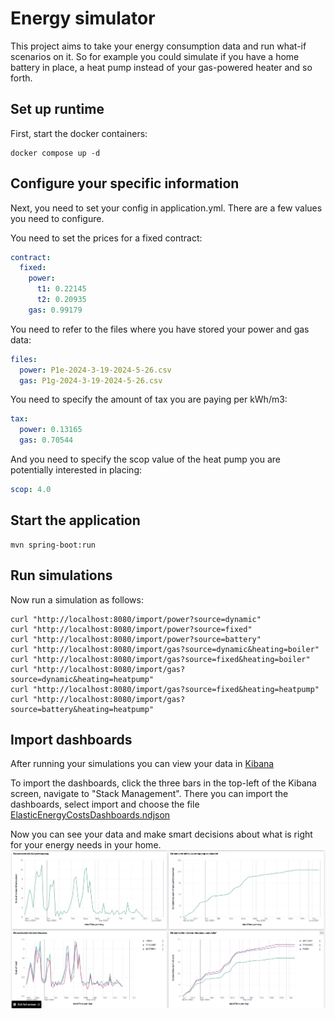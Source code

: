 # Energy simulator
This project aims to take your energy consumption data and run what-if scenarios on it. So for
example you could simulate if you have a home battery in place, a heat pump instead of your
gas-powered heater and so forth.

## Set up runtime
First, start the docker containers:
```
docker compose up -d
```

## Configure your specific information
Next, you need to set your config in application.yml. There are a few values you need to configure.

You need to set the prices for a fixed contract:

```yaml
contract:
  fixed:
    power:
      t1: 0.22145
      t2: 0.20935
    gas: 0.99179
```

You need to refer to the files where you have stored your power and gas data:
```yaml
files:
  power: P1e-2024-3-19-2024-5-26.csv
  gas: P1g-2024-3-19-2024-5-26.csv
```

You need to specify the amount of tax you are paying per kWh/m3:
```yaml
tax:
  power: 0.13165
  gas: 0.70544
```

And you need to specify the scop value of the heat pump you are potentially interested in placing:
```yaml
scop: 4.0
```

## Start the application
```
mvn spring-boot:run
```

## Run simulations
Now run a simulation as follows:
```
curl "http://localhost:8080/import/power?source=dynamic"
curl "http://localhost:8080/import/power?source=fixed"
curl "http://localhost:8080/import/power?source=battery"
curl "http://localhost:8080/import/gas?source=dynamic&heating=boiler"
curl "http://localhost:8080/import/gas?source=fixed&heating=boiler"
curl "http://localhost:8080/import/gas?source=dynamic&heating=heatpump"
curl "http://localhost:8080/import/gas?source=fixed&heating=heatpump"
curl "http://localhost:8080/import/gas?source=battery&heating=heatpump"
```

## Import dashboards
After running your simulations you can view your data in [Kibana](http://localhost:5601)

To import the dashboards, click the three bars in the top-left of the Kibana screen, navigate to "Stack Management".
There you can import the dashboards, select import and choose the file [ElasticEnergyCostsDashboards.ndjson](ElasticEnergyCostsDashboards.ndjson)

Now you can see your data and make smart decisions about what is right for your energy needs in your home.
![screenshot](DashboardsScreenshot.png)
